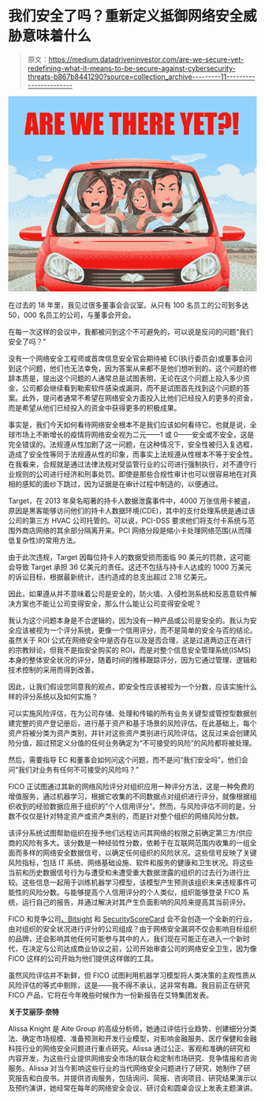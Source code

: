 # 我们安全了吗？重新定义抵御网络安全威胁意味着什么

> 原文：<https://medium.datadriveninvestor.com/are-we-secure-yet-redefining-what-it-means-to-be-secure-against-cybersecurity-threats-b867b8441290?source=collection_archive---------11----------------------->

![](img/a2c9077cf8bd3446d3c662525d5a681b.png)

在过去的 18 年里，我见过很多董事会会议室。从只有 100 名员工的公司到多达 50，000 名员工的公司，与董事会开会。

在每一次这样的会议中，我都被问到这个不可避免的，可以说是反问的问题“我们安全了吗？”

没有一个网络安全工程师或首席信息安全官会期待被 EC(执行委员会)或董事会问到这个问题，他们也无法幸免，因为答案从来都不是他们想听到的。这个问题的修辞本质是，提出这个问题的人通常总是试图表明，无论在这个问题上投入多少资金，公司都会继续看到勒索软件感染或漏洞，而不是试图首先找到这个问题的答案。此外，提问者通常不希望在网络安全方面投入比他们已经投入的更多的资金，而是希望从他们已经投入的资金中获得更多的积极成果。

事实是，我们今天如何看待网络安全根本不是我们应该如何看待它。也就是说，全球市场上不断增长的疫情将网络安全视为二元——1 或 0——安全或不安全，这是完全错误的。法规遵从性加剧了这一问题，在这种情况下，安全性被归入复选框，造成了安全性等同于法规遵从性的印象，而事实上法规遵从性根本不等于安全性。在我看来，合规就是通过法律法规对受监管行业的公司进行强制执行，对不遵守行业规则的公司进行经济和刑事处罚。即使是那些合规性审计也可以很容易地在对真相的感知的面纱下跳过，因为证据是在审计过程中制造的，以便通过。

Target，在 2013 年臭名昭著的持卡人数据泄露事件中，4000 万张信用卡被盗，原因是黑客能够访问他们的持卡人数据环境(CDE)，其中的支付处理系统是通过该公司的第三方 HVAC 公司托管的。可以说，PCI-DSS 要求他们将支付卡系统与范围外商店网络的其余部分隔离开来。PCI 网络分段是缩小卡处理网络范围(从而降低复杂性)的常用方法。

由于此次违规，Target 因每位持卡人的数据受损而面临 90 美元的罚款，这可能会导致 Target 承担 36 亿美元的责任。这还不包括与持卡人达成的 1000 万美元的诉讼目标，根据最新统计，违约造成的总支出超过 2.18 亿美元。

因此，如果遵从并不意味着公司是安全的，防火墙、入侵检测系统和反恶意软件解决方案也不能让公司变得安全，那么什么能让公司变得安全呢？

我认为这个问题本身是不合逻辑的，因为没有一种产品或公司是安全的。我认为安全应该被视为一个评分系统，更像一个信用评分，而不是简单的安全与否的结论。虽然关于 ROI 公式在网络安全中是否存在以及是否合理，这是过道两边正在进行的宗教辩论，但我不是指安全购买的 ROI，而是对整个信息安全管理系统(ISMS)本身的整体安全状况的评分，随着时间的推移跟踪评分，因为它通过管理、逻辑和技术控制的采用而得到改善。

因此，让我们假设您同意我的观点，即安全性应该被视为一个分数，应该实施什么样的评分系统以及如何实施？

可以实施风险评估，在为公司存储、处理和传输的所有业务关键型或管控型数据创建完整的资产登记册后，进行基于资产和基于场景的风险评估。在此基础上，每个资产将被分类为资产类别，并针对这些资产类别进行风险评估。这反过来会创建风险分值，超过预定义分值的任何业务确定为“不可接受的风险”的风险都将被处理。

然后，需要指导 EC 和董事会如何问这个问题，而不是问“我们安全吗”，他们会问“我们对业务有任何不可接受的风险吗？”

FICO 正试图通过其新的网络风险评分对组织应用一种评分方法，这是一种免费的增值服务，通过机器学习，根据它收集的不同数据点对组织进行评分，就像根据组织收到的经验数据应用于组织的“个人信用评分”。然而，与风险评估不同的是，分数不仅仅是针对特定资产或资产类别的，而是针对整个组织的网络风险分数。

该评分系统试图帮助组织在授予他们远程访问其网络的权限之前确定第三方/供应商的风险有多大。该分数是一种经验性分数，依赖于在互联网范围内收集的一组全面而多样的网络安全数据信号，以确定任何组织的风险状况。这些信号反映了关键风险指标，包括 IT 系统、网络基础设施、软件和服务的健康和卫生状况。将这些当前和历史数据信号行为与遭受和未遭受重大数据泄露的组织的过去行为进行比较。这些信息一起用于训练机器学习模型，该模型产生预测该组织未来违规事件可能性的风险分数。与能够提高个人信用评分的个人类似，组织能够登录 FICO 系统，运行自己的报告，并通过解决对其产生负面影响的风险来提高其当前评分。

FICO 和竞争公司[、Bitsight](http://www.bitsighttech.com/) 和 [SecurityScoreCard](http://securityscorecard.com/) 会不会创造一个全新的行业，由对组织的安全状况进行评分的公司组成？由于网络安全漏洞不仅会影响目标组织的品牌，还会影响其他任何可能参与其中的人，我们现在可能正在进入一个新时代，在决定与公司达成商业协议之前，公司开始审查公司的网络安全卫生，因为像 FICO 这样的公司开始为他们提供这样做的工具。

虽然风险评估并不新鲜，但 FICO 试图利用机器学习模型将人类决策的主观性质从风险评估的等式中剔除，这是——我不得不承认，这非常有趣。我目前正在研究 FICO 产品，它将在今年晚些时候作为一份新报告在艾特集团发表。

**关于艾丽莎·奈特**

Alissa Knight 是 Aite Group 的高级分析师，她通过评估行业趋势、创建细分分类法、确定市场规模、准备预测和开发行业模型，对影响金融服务、医疗保健和金融科技行业的网络安全问题进行重点研究。Alissa 通过公正、客观和准确的研究和内容开发，为这些行业提供网络安全市场的联合和定制市场研究、竞争情报和咨询服务。Alissa 对当今影响这些行业的当代网络安全问题进行了研究，她制作了研究报告和白皮书，并提供咨询服务，包括询问、简报、咨询项目、研究结果演示以及预约演讲，她经常在每年的网络安全会议、研讨会和圆桌会议上发表主题演讲。
